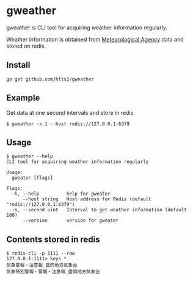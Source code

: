 # gweather

gweather is CLI tool for acquiring weather information regularly.

Weather information is obtained from [Meteorological Agency](http://xml.kishou.go.jp/xmlpull.html) data and stored on redis.


## Install

```shell
go get github.com/hlts2/gweather
```

## Example

Get data at one second intervals and store in redis.
```
$ gweather -s 1 --host redis://127.0.0.1:6379

```

## Usage

```
$ gweather --help
CLI tool for acquiring weather information regularly

Usage:
  gweater [flags]

Flags:
  -h, --help          help for gweater
      --host string   Host address for Redis (default "redis://127.0.0.1:6379")
  -s, --second uint   Interval to get weather information (default 180)
      --version       version for gweater
```

## Contents stored in redis

```
$ redis-cli -p 1111 --raw
127.0.0.1:1111> keys *
気象警報・注意報_盛岡地方気象台
気象特別警報・警報・注意報_盛岡地方気象台
```


